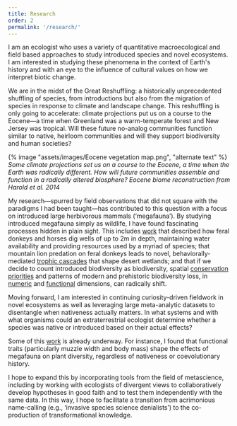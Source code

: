 ```yaml
---
title: Research
order: 2
permalink: '/research/'
---
```


I am an ecologist who uses a variety of quantitative macroecological and field based approaches to study introduced species and novel ecosystems. I am interested in studying these phenomena in the context of Earth's history and with an eye to the influence of cultural values on how we interpret biotic change.

We are in the midst of the Great Reshuffling: a historically unprecedented shuffling of species, from introductions but also from the migration of species in response to climate and landscape change. This reshuffling is only going to accelerate: climate projections put us on a course to the Eocene—a time when Greenland was a warm-temperate forest and New Jersey was tropical. Will these future no-analog communities function similar to native, heirloom communities and will they support biodiversity and human societies?

{% image "assets/images/Eocene vegetation map.png", "alternate text" %}
*Some climate projections set us on a course to the Eocene, a time when the Earth was radically different. How will future communities assemble and function in a radically altered biosphere? Eocene biome reconstruction from Harold et al. 2014*

My research—spurred by field observations that did not square with the paradigms I had been taught—has contributed to this question with a focus on introduced large herbivorous mammals (‘megafauna’). By studying introduced megafauna simply as wildlife, I have found fascinating processes hidden in plain sight. This includes [work](/assets/pubs/Lundgren_et_al_2021b.pdf) that described how feral donkeys and horses dig wells of up to 2m in depth, maintaining water availability and providing resources used by a myriad of species; that mountain lion predation on feral donkeys leads to novel, behaviorally-mediated [trophic cascades](http://doi.org/10.1111/1365-2656.13766) that shape desert wetlands; and that if we decide to count introduced biodiversity as biodiversity, spatial [conservation priorities](/assets/pubs/Lundgren_et_al_2024b.pdf) and patterns of modern and prehistoric biodiversity loss, in [numeric](/assets/pubs/Lundgren_et_al_2018.pdf) and [functional](/assets/pubs/Lundgren_et_al_2020.pdf) dimensions, can radically shift.

Moving forward, I am interested in continuing curiosity-driven fieldwork in novel ecosystems as well as leveraging large meta-analytic datasets to disentangle when nativeness actually matters. In what systems and with what organisms could an extraterrestrial ecologist determine whether a species was native or introduced based on their actual effects?

Some of this [work](/assets/pubs/Lundgren_et_al_2024a.pdf) is already underway. For instance, I found that functional traits (particularly muzzle width and body mass) shape the effects of megafauna on plant diversity, regardless of nativeness or coevolutionary history.

I hope to expand this by incorporating tools from the field of metascience, including by working with ecologists of divergent views to collaboratively develop hypotheses in good faith and to test them independently with the same data. In this way, I hope to facilitate a transition from acrimonious name-calling (e.g., ‘invasive species science denialists’) to the co-production of transformational knowledge.
